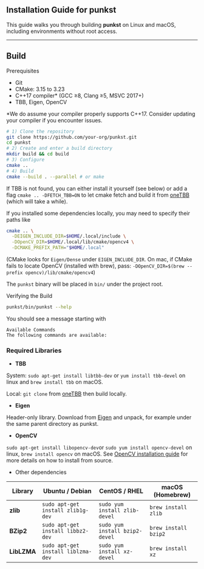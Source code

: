 ## Installation Guide for **punkst**

This guide walks you through building **punkst** on Linux and macOS, including environments without root access.

---

## Build

Prerequisites

- Git
- CMake: 3.15 to 3.23
- C++17 compiler* (GCC ≥8, Clang ≥5, MSVC 2017+)
- TBB, Eigen, OpenCV

*We do assume your compiler properly supports C++17. Consider updating your compiler if you encounter issues.

```bash
# 1) Clone the repository
git clone https://github.com/your-org/punkst.git
cd punkst
# 2) Create and enter a build directory
mkdir build && cd build
# 3) Configure
cmake ..
# 4) Build
cmake --build . --parallel # or make
```

If TBB is not found, you can either install it yourself (see below) or add a flag `cmake .. -DFETCH_TBB=ON` to let cmake fetch and build it from [oneTBB](https://github.com/uxlfoundation/oneTBB?tab=readme-ov-file) (which will take a while).

If you installed some dependencies locally, you may need to specify their paths like
```bash
cmake .. \
  -DEIGEN_INCLUDE_DIR=$HOME/.local/include \
  -DOpenCV_DIR=$HOME/.local/lib/cmake/opencv4 \
  -DCMAKE_PREFIX_PATH="$HOME/.local"
  ```
(CMake looks for `Eigen/Dense` under `EIGEN_INCLUDE_DIR`. On mac, if CMake fails to locate OpenCV (installed with brew), pass: `-DOpenCV_DIR=$(brew --prefix opencv)/lib/cmake/opencv4`)

The `punkst` binary will be placed in `bin/` under the project root.

Verifying the Build

```bash
punkst/bin/punkst --help
```

You should see a message starting with
```
Available Commands
The following commands are available:
```

### Required Libraries

- **TBB**

System: `sudo apt-get install libtbb-dev` or `yum install tbb-devel` on linux and `brew install tbb` on macOS.

Local: `git clone` from [oneTBB](https://github.com/uxlfoundation/oneTBB) then build locally.

- **Eigen**

Header-only library. Download from [Eigen](https://eigen.tuxfamily.org/) and unpack, for example under the same parent directory as punkst.

- **OpenCV**

`sudo apt-get install libopencv-dev`or `sudo yum install opencv-devel` on linux, `brew install opencv` on macOS. See [OpenCV installation guide](https://docs.opencv.org/4.x/d7/d9f/tutorial_linux_install.html) for more details on how to install from source.


- Other dependencies

| Library      | Ubuntu / Debian                     | CentOS / RHEL         | macOS (Homebrew)            |
|--------------|--------------------------------------|-----------------------|-----------------------------|
| **zlib**     | `sudo apt-get install zlib1g-dev`   | `sudo yum install zlib-devel` | `brew install zlib`      |
| **BZip2**    | `sudo apt-get install libbz2-dev`   | `sudo yum install bzip2-devel` | `brew install bzip2`    |
| **LibLZMA**  | `sudo apt-get install liblzma-dev`  | `sudo yum install xz-devel` | `brew install xz`          |
